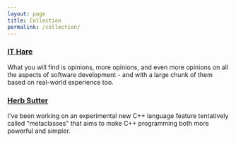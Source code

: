 ```yaml
---
layout: page
title: Collection
permalink: /collection/
---
```


### <a href="http://ithare.com/" target="_blank">IT Hare</a>
What you will find is opinions, more opinions, and even more opinions on all the aspects of software development - and with a large chunk of them based on real-world experience too.
### <a href="https://herbsutter.com/" target="_blank">Herb Sutter</a>
I've been working on an experimental new C++ language feature tentatively called "metaclasses" that aims to make C++ programming both more powerful and simpler.